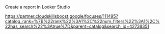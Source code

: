 Create a report in Looker Studio

https://partner.cloudskillsboost.google/focuses/111495?catalog_rank=%7B%22rank%22%3A1%2C%22num_filters%22%3A1%2C%22has_search%22%3Atrue%7D&parent=catalog&search_id=42738351